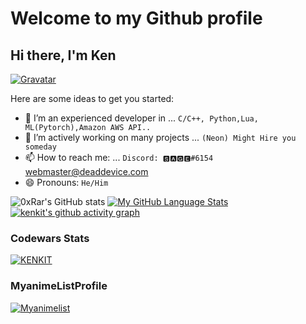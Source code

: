 # Welcome to my Github profile 

## Hi there, I'm Ken

[![Gravatar](https://www.gravatar.com/avatar/4cf219ac1c45d5b609ae3c4c6d2ff95c?s=200)](https://en.gravatar.com/kennedycheskaki1)

Here are some ideas to get you started:
- 🌱 I’m an experienced developer in ... `C/C++, Python,Lua, ML(Pytorch),Amazon AWS API..`
- 👯 I’m actively working on many projects ... `(Neon) Might Hire you someday`
- 📫 How to reach me: ... `Discord: 🆂🅰🅶🅴#6154` webmaster@deaddevice.com
- 😄 Pronouns: `He/Him`


![0xRar's GitHub stats](https://github-readme-stats.vercel.app/api?username=kenkit&show_icons=true&theme=synthwave)
[![My GitHub Language Stats](https://github-readme-stats.vercel.app/api/top-langs/?username=kenkit&langs_count=5&theme=synthwave)]()
[![kenkit's github activity graph](https://activity-graph.herokuapp.com/graph?username=kenkit)](https://github.com/kenkit)

### Codewars Stats
[![KENKIT](https://www.codewars.com/users/kenkit/badges/large)](https://www.codewars.com/users/kenkit)

### MyanimeListProfile
[![Myanimelist](https://malsignature.com/?/view?username=kenkit&style=normal)](https://myanimelist.net/animelist/kenkit&sclick=1)
